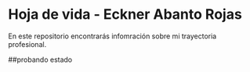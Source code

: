 # Hoja de vida - Eckner Abanto Rojas

En este repositorio encontrarás infomración sobre mi trayectoria profesional.

##probando estado